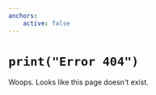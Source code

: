 ```yaml
---
anchors:
    active: false
---
```


<script>plausible("404",{ props: { path: document.location.pathname } });</script>


# `print("Error 404")`

Woops. Looks like this page doesn't exist.
